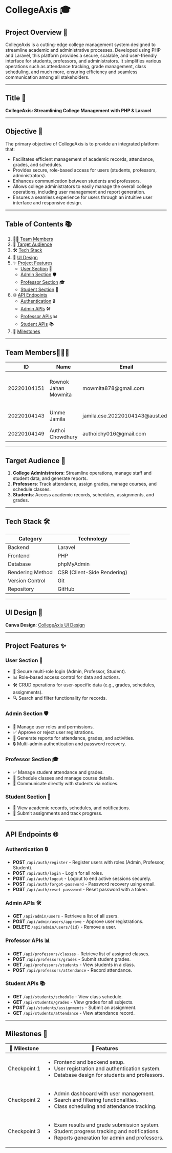 # **CollegeAxis 🎓**

## **Project Overview** 🌟
CollegeAxis is a cutting-edge college management system designed to streamline academic and administrative processes. Developed using PHP and Laravel, this platform provides a secure, scalable, and user-friendly interface for students, professors, and administrators. It simplifies various operations such as attendance tracking, grade management, class scheduling, and much more, ensuring efficiency and seamless communication among all stakeholders.

---

## **Title** 📌
**CollegeAxis: Streamlining College Management with PHP & Laravel**

---

## **Objective** 🎯
The primary objective of CollegeAxis is to provide an integrated platform that:
- Facilitates efficient management of academic records, attendance, grades, and schedules.
- Provides secure, role-based access for users (students, professors, administrators).
- Enhances communication between students and professors.
- Allows college administrators to easily manage the overall college operations, including user management and report generation.
- Ensures a seamless experience for users through an intuitive user interface and responsive design.

---

## **Table of Contents** 📚
1. 👩‍💻 [Team Members](#team-members)  
2. 🎯 [Target Audience](#target-audience)  
3. 🛠️ [Tech Stack](#tech-stack)  
4. 🎨 [UI Design](#ui-design)  
5. ✨ [Project Features](#project-features)  
   - [User Section](#user-section) 👥  
   - [Admin Section](#admin-section) 🛡️  
   - [Professor Section](#professor-section) 🎓  
   - [Student Section](#student-section) 📘  
6. 🌐 [API Endpoints](#api-endpoints)  
   - [Authentication](#authentication) 🔒  
   - [Admin APIs](#admin-apis) 🛠️  
   - [Professor APIs](#professor-apis) 📊  
   - [Student APIs](#student-apis) 📚  
7. 🏁 [Milestones](#milestones)  

---

## **Team Members**👩🏻‍💻 <a id="team-members"></a>
<table>
  <thead>
    <tr>
      <th>ID</th>
      <th>Name</th>
      <th>Email</th>
      <th>GitHub</th>
      <th> Role</th>
    </tr>
  </thead>
  <tbody>
    <tr>
      <td>20220104151</td>
      <td>Rownok Jahan Mowmita</td>
      <td>mowmita878@gmail.com</td>
      <td>Rownokk</td>
      <td>Lead Developer (Frontend + Backend)</td>
    </tr>
    <tr>
      <td>20220104143</td>
      <td>Umme Jamila</td>
      <td>jamila.cse.20220104143@aust.edu</td>
      <td>jamila143</td>
      <td>Frontend + Backend</td>
    </tr>
    <tr>
      <td>20220104149</td>
      <td>Authoi Chowdhury</td>
      <td>authoichy016@gmail.com</td>
      <td>AuthoiChy</td>
      <td>Frontend Developer</td>
    </tr>
  </tbody>
</table>

---

## **Target Audience** 🎯 <a id="target-audience"></a>
1. **College Administrators**: Streamline operations, manage staff and student data, and generate reports.  
2. **Professors**: Track attendance, assign grades, manage courses, and schedule classes.  
3. **Students**: Access academic records, schedules, assignments, and grades.  

---

## **Tech Stack** 🛠️ <a id="tech-stack"></a>
<table>
  <thead>
    <tr>
      <th>Category</th>
      <th>Technology</th>
    </tr>
  </thead>
  <tbody>
    <tr>
      <td>Backend</td>
      <td>Laravel</td>
    </tr>
    <tr>
      <td>Frontend</td>
      <td>PHP</td>
    </tr>
    <tr>
      <td>Database</td>
      <td>phpMyAdmin</td>
    </tr>
    <tr>
      <td>Rendering Method</td>
      <td>CSR (Client-Side Rendering)</td>
    </tr>
    <tr>
      <td>Version Control</td>
      <td>Git</td>
    </tr>
    <tr>
      <td>Repository</td>
      <td>GitHub</td>
    </tr>
  </tbody>
</table>

---

## **UI Design** 🎨 <a id="ui-design"></a>
**Canva Design**: [CollegeAxis UI Design](https://www.canva.com/design/DAGcjchGX0w/9iNz5qcqHhUsYvSCKEK9Pg/edit?utm_content=DAGcjchGX0w&utm_campaign=designshare&utm_medium=link2&utm_source=sharebutton)  

---

## **Project Features** ✨

### **User Section** 👥 <a id="user-section"></a>
- 🔐 Secure multi-role login (Admin, Professor, Student).  
- 📊 Role-based access control for data and actions.  
- 🛠️ CRUD operations for user-specific data (e.g., grades, schedules, assignments).  
- 🔍 Search and filter functionality for records.  

### **Admin Section** 🛡️ <a id="admin-section"></a>
- 👥 Manage user roles and permissions.  
- ✅ Approve or reject user registrations.  
- 📑 Generate reports for attendance, grades, and activities.  
- 🔒 Multi-admin authentication and password recovery.  

### **Professor Section** 🎓 <a id="professor-section"></a>
- ✅ Manage student attendance and grades.  
- 📅 Schedule classes and manage course details.  
- 📢 Communicate directly with students via notices.  

### **Student Section** 📘 <a id="student-section"></a>
- 📖 View academic records, schedules, and notifications.  
- 📝 Submit assignments and track progress.  

---

## **API Endpoints** 🌐 <a id="api-endpoints"></a>

### **Authentication** 🔒
- **POST** `/api/auth/register` - Register users with roles (Admin, Professor, Student).  
- **POST** `/api/auth/login` - Login for all roles.  
- **POST** `/api/auth/logout` - Logout to end active sessions securely.  
- **POST** `/api/auth/forgot-password` - Password recovery using email.  
- **POST** `/api/auth/reset-password` - Reset password with a token.

### **Admin APIs** 🛠️
- **GET** `/api/admin/users` - Retrieve a list of all users.  
- **POST** `/api/admin/users/approve` - Approve user registrations.  
- **DELETE** `/api/admin/users/{id}` - Remove a user.  

### **Professor APIs** 📊
- **GET** `/api/professors/classes` - Retrieve list of assigned classes.  
- **POST** `/api/professors/grades` - Submit student grades.  
- **GET** `/api/professors/students` - View students in a class.  
- **POST** `/api/professors/attendance` - Record attendance.  

### **Student APIs** 📚
- **GET** `/api/students/schedule` - View class schedule.  
- **GET** `/api/students/grades` - View grades for all subjects.  
- **POST** `/api/students/assignments` - Submit an assignment.  
- **GET** `/api/students/attendance` - View attendance record.  

---

## **Milestones** 🏁 <a id="milestones"></a>
<table>
  <thead>
    <tr>
      <th>🎯 Milestone</th>
      <th>📜 Features</th>
    </tr>
  </thead>
  <tbody>
    <tr>
      <td>Checkpoint 1</td>
      <td>
        <ul>
          <li>Frontend and backend setup.</li>
          <li>User registration and authentication system.</li>
          <li>Database design for students and professors.</li>
        </ul>
      </td>
    </tr>
    <tr>
      <td>Checkpoint 2</td>
      <td>
        <ul>
          <li>Admin dashboard with user management.</li>
          <li>Search and filtering functionalities.</li>
          <li>Class scheduling and attendance tracking.</li>
        </ul>
      </td>
    </tr>
    <tr>
      <td>Checkpoint 3</td>
      <td>
        <ul>
          <li>Exam results and grade submission system.</li>
          <li>Student progress tracking and notifications.</li>
          <li>Reports generation for admin and professors.</li>
        </ul>
      </td>
    </tr>
  </tbody>
</table>
